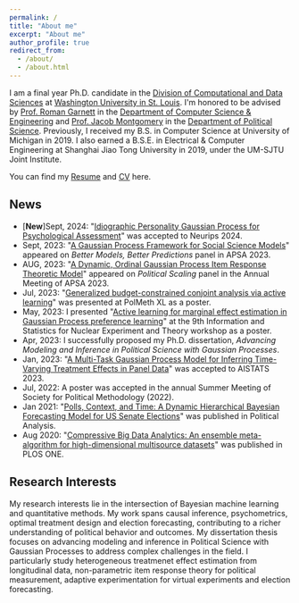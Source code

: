 ```yaml
---
permalink: /
title: "About me"
excerpt: "About me"
author_profile: true
redirect_from: 
  - /about/
  - /about.html
---
```


I am a final year Ph.D. candidate in the [Division of Computational and Data Sciences](https://datasciences.wustl.edu/) at [Washington University in St. Louis](https://wustl.edu/).  I'm honored to be advised by [Prof. Roman Garnett](https://www.cse.wustl.edu/~garnett/) in the [Department of Computer Science & Engineering](https://cse.wustl.edu/) and [Prof. Jacob Montgomery](https://sites.wustl.edu/montgomery/) in the [Department of Political Science](https://polisci.wustl.edu/). Previously, I received my B.S. in Computer Science at University of Michigan in 2019. I also earned a B.S.E. in Electrical & Computer Engineering at Shanghai Jiao Tong University in 2019, under the UM-SJTU Joint Institute. 

You can find my [Resume](https://yahoochen97.github.io/files/Resume_Yehu_Chen_Aug_2024.pdf) and [CV](https://yahoochen97.github.io/files/CV_Yehu_Chen_Jul_2024.pdf) here.                     

News
------
* [**New**]Sept, 2024: "[Idiographic Personality Gaussian Process for Psychological Assessment](https://yahoochen97.github.io/files/IPGP_NIPS24_preprint.pdf)" was accepted to Neurips 2024.
* Sept, 2023: "[A Gaussian Process Framework for Social Science Models](https://convention2.allacademic.com/one/apsa/apsa23/index.php?cmd=Online+Program+View+Paper&selected_paper_id=2051921&PHPSESSID=6uvgpom82oog4qg0l62418bq0l)" appeared on *Better Models, Better Predictions* panel in APSA 2023. 
* AUG, 2023: "[A Dynamic, Ordinal Gaussian Process Item Response Theoretic Model](https://convention2.allacademic.com/one/apsa/apsa23/index.php?cmd=Online+Program+View+Paper&selected_paper_id=2057133&PHPSESSID=6uvgpom82oog4qg0l62418bq0l)" appeared on *Political Scaling* panel in the Annual Meeting of APSA 2023. 
* Jul, 2023: "[Generalized budget-constrained conjoint analysis via active learning](https://yahoochen97.github.io/talks/2023-07-talk-4)" was presented at PolMeth XL as a poster.
* May, 2023: I presented "[Active learning for marginal effect estimation in Gaussian Process preference learning](https://indico.cern.ch/event/1223721/sessions/468781/)" at the 9th Information and Statistics for Nuclear Experiment and Theory workshop as a poster.
* Apr, 2023: I successfully proposed my Ph.D. dissertation, *Advancing Modeling and Inference in Political Science with Gaussian Processes*.
* Jan, 2023: "[A Multi-Task Gaussian Process Model for Inferring Time-Varying Treatment Effects in Panel Data](https://proceedings.mlr.press/v206/chen23d.html)" was accepted to AISTATS 2023.
* Jul, 2022: A poster was accepted in the annual Summer Meeting of Society for Political Methodology (2022).
* Jan 2021: "[Polls, Context, and Time: A Dynamic Hierarchical Bayesian Forecasting Model for US Senate Elections](https://www.cambridge.org/core/journals/political-analysis/article/abs/polls-context-and-time-a-dynamic-hierarchical-bayesian-forecasting-model-for-us-senate-elections/1833074B3BEBC0E36912FBFF3437A974)" was published in Political Analysis.
* Aug 2020: "[Compressive Big Data Analytics: An ensemble meta-algorithm for high-dimensional multisource datasets](https://journals.plos.org/plosone/article?id=10.1371/journal.pone.0228520)" was published in PLOS ONE.

Research Interests
------

My research interests lie in the intersection of Bayesian machine learning and quantitative methods. My work spans causal inference, psychometrics, optimal treatment design and election forecasting, contributing to a richer understanding of political behavior and outcomes. My dissertation thesis focuses on advancing modeling and inference in Political Science with Gaussian Processes to address complex challenges in the field. I particularly study heterogeneous treatmenet effect estimation from longitudinal data, non-parametric item response theory for political measurement, adaptive experimentation for virtual experiments and election forecasting.

